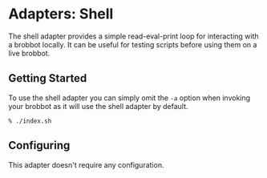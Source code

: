 # Adapters: Shell

The shell adapter provides a simple read-eval-print loop for interacting with a brobbot locally.
It can be useful for testing scripts before using them on a live brobbot.

## Getting Started

To use the shell adapter you can simply omit the `-a` option when invoking your
brobbot as it will use the shell adapter by default.

    % ./index.sh

## Configuring

This adapter doesn't require any configuration.
